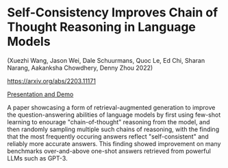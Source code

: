 # Self-Consistency Improves Chain of Thought Reasoning in Language Models
(Xuezhi Wang, Jason Wei, Dale Schuurmans, Quoc Le, Ed Chi, Sharan Narang, Aakanksha Chowdhery, Denny Zhou 2022)

https://arxiv.org/abs/2203.11171

[Presentation and Demo](./Self-Consistency%20Improves%20Chain%20of%20Thought%20Reasoning%20in%20Language%20Models%20\(2022\).ipynb)

A paper showcasing a form of retrieval-augmented generation to improve the question-answering abilities of language models by first using few-shot learning to enourage "chain-of-thought" reasoning from the model, and then randomly sampling multiple such chains of reasoning, with the finding that the most frequently occuring answers reflect "self-consistent" and reliably more accurate answers. This finding showed improvement on many benchmarks over-and-above one-shot answers retrieved from powerful LLMs such as GPT-3.

